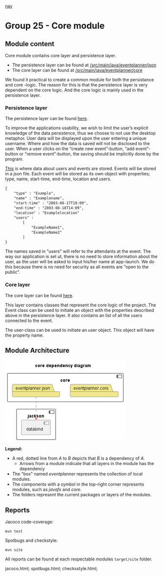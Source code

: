 [nav](../../docs/nav.md)

# Group 25 - Core module

## Module content

Core module contains core layer and persistence layer.

- The persistence layer can be found at [/src/main/java/eventplanner/json](./src/main/java/eventplanner/json/)
- The core layer can be found at [/src/main/java/eventplanner/core](./src/main/java/eventplanner/core/)

We found it practical to create a common module for both the persistance and core -logic. The reason for this is that the persistence layer is very dependent on the core logic. And the core logic is mainly used in the persistence layer.

### Persistence layer

The persistence layer can be found [here](./src/main/java/eventplanner/json/).

To improve the applications usability, we wish to limit the user’s explicit knowledge of the data persistence, thus we choose to not use the desktop metaphor. User data will be displayed upon the user entering a unique username. Where and how the data is saved will not be disclosed to the user. When a user clicks on the “create new event”-button, “add event”-button or “remove event”-button, the saving should be implicitly done by the program.

[This](../fxui/src/main/resources/data/event.json) is where data about users and events are stored. Events will be stored in a json file. Each event will be stored as its own object with properties; type, name, start-time, end-time, location and users. 
    
    {
        "type" : "Example",
        "name" : "Examplename",
        "start-time" : "2003-08-17T19:09",
        "end-time" : "2003-08-18T14:09",
        "location" : "Examplelocation"
        "users" : 
            [
                "ExampleName1",
                "ExampleName2"
            ]
    }

The names saved in "users" will refer to the attendants at the event. The way our application is set ut, there is no need to store information about the user, as the user will be asked to input his/her name at app-launch. We do this because there is no need for security as all events are "open to the public".


### Core layer

The core layer can be found [here](./src/main/java/eventplanner/core/).

This layer contains classes that represent the core logic of the project. The Event class can be used to initiate an object with the properties described above in the persistence layer. It also contains an list of all the users connected to the event.

The user-class can be used to initiate an user object. This object will have the property name.

## Module Architecture
![Architecture diagram](../../docs/diagrams/core_architecture.png)

**Legend:**
 - A red, dotted line from *A* to *B* depicts that *B* is a dependency of *A*.
    - Arrows from a module indicate that all layers in the module has the dependency
 - The "box" named *eventplanner* represents the collection of local modules.
 - The components with a symbol in the top-right corner represents modules, such as *javafx* and *core*.
 - The folders represent the current packages or layers of the modules.

## Reports

Jacoco code-coverage:

 ```
mvn test
```
Spotbugs and checkstyle:

 ```
mvn site
```

All reports can be found at each respectable modules `target/site` folder.

jacoco.html;
spotbugs.html;
checksstyle.html;